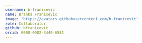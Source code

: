 ```yaml
---
username: b-franicevic
name: Branka Franicevic
image: 'https://avatars.githubusercontent.com/b-franicevic'
role: Collaborator
github: bfranicevic
orcid: 0000-0002-3440-6581
---
```

